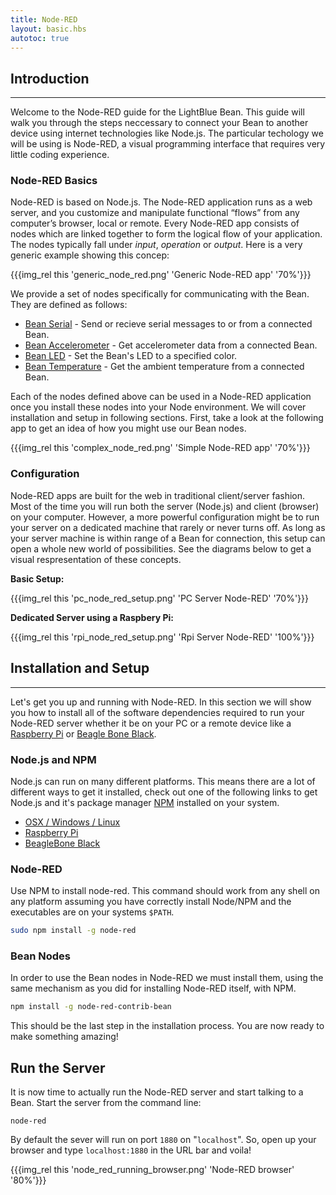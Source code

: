 ```yaml
---
title: Node-RED
layout: basic.hbs
autotoc: true
---
```


## Introduction

---

Welcome to the Node-RED guide for the LightBlue Bean.  This guide will walk you through the steps neccessary to connect your Bean to another device using internet technologies like Node.js.  The particular techology we will be using is Node-RED, a visual programming interface that requires very little coding experience.

### Node-RED Basics

Node-RED is based on Node.js. The Node-RED application runs as a web server, and you customize and manipulate functional “flows” from any computer’s browser, local or remote. Every Node-RED app consists of nodes which are linked together to form the logical flow of your application. The nodes typically fall under _input_, _operation_ or _output_. Here is a very generic example showing this concep:

{{{img_rel this 'generic_node_red.png' 'Generic Node-RED app' '70%'}}}

We provide a set of nodes specifically for communicating with the Bean. They are defined as follows:

* [Bean Serial](#) - Send or recieve serial messages to or from a connected Bean.
* [Bean Accelerometer](#) - Get accelerometer data from a connected Bean.
* [Bean LED](#) - Set the Bean's LED to a specified color.
* [Bean Temperature](#) - Get the ambient temperature from a connected Bean.

Each of the nodes defined above can be used in a Node-RED application once you install these nodes into your Node environment. We will cover installation and setup in following sections. First, take a look at the following app to get an idea of how you might use our Bean nodes.

{{{img_rel this 'complex_node_red.png' 'Simple Node-RED app' '70%'}}}

### Configuration

Node-RED apps are built for the web in traditional client/server fashion. Most of the time you will run both the server (Node.js) and client (browser) on your computer. However, a more powerful configuration might be to run your server on a dedicated machine that rarely or never turns off. As long as your server machine is within range of a Bean for connection, this setup can open a whole new world of possibilities. See the diagrams below to get a visual respresentation of these concepts.

__Basic Setup:__

{{{img_rel this 'pc_node_red_setup.png' 'PC Server Node-RED' '70%'}}}

__Dedicated Server using a Raspbery Pi:__

{{{img_rel this 'rpi_node_red_setup.png' 'Rpi Server Node-RED' '100%'}}}


## Installation and Setup

---

Let's get you up and running with Node-RED.  In this section we will show you how to install all of the software dependencies required to run your Node-RED server whether it be on your PC or a remote device like a [Raspberry Pi](https://www.raspberrypi.org/) or [Beagle Bone Black](http://beagleboard.org/BLACK).

### Node.js and NPM

Node.js can run on many different platforms. This means there are a lot of different ways to get it installed, check out one of the following links to get Node.js and it's package manager [NPM](https://www.npmjs.com/) installed on your system.

* [OSX / Windows / Linux](https://nodejs.org/en/download/)
* [Raspberry Pi](http://nodered.org/docs/hardware/raspberrypi.html)
* [BeagleBone Black](http://nodered.org/docs/hardware/beagleboneblack.html)

### Node-RED

Use NPM to install node-red.  This command should work from any shell on any platform assuming you have correctly install Node/NPM and the executables are on your systems `$PATH`.

```bash
sudo npm install -g node-red
```

### Bean Nodes

In order to use the Bean nodes in Node-RED we must install them, using the same mechanism as you did for installing Node-RED itself, with NPM.

```bash
npm install -g node-red-contrib-bean
```

This should be the last step in the installation process. You are now ready to make something amazing!

## Run the Server

It is now time to actually run the Node-RED server and start talking to a Bean. Start the server from the command line:

```
node-red
```

By default the sever will run on port `1880` on "`localhost`".  So, open up your browser and type `localhost:1880` in the URL bar and voila!

{{{img_rel this 'node_red_running_browser.png' 'Node-RED browser' '80%'}}}
